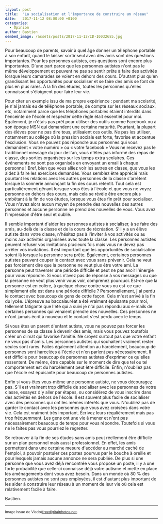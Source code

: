 ```yaml
---
layout: post
title:  "La socialisation et l'importance de construire un réseau"
date:   2017-11-12 08:00:00 +0100
categories:
  - Opinion
author: Bastien
oembed_image: /assets/posts/2017-11-12/ID-10032685.jpg
---
```


Pour beaucoup de parents, savoir à quel âge donner un téléphone portable à son enfant, quand le laisser sortir seul avec des amis sont des questions importantes.
Pour les personnes autistes, ces questions sont encore plus importantes. D'une part parce que les personnes autistes n'ont pas le même développement et peuvent ne pas se sentir prête
à faire des activités lorsque leurs camarades se voient en dehors des cours.
D'autant plus qu'en grandissant les opportunités pour socialiser et se faire des amis se font de plus en plus rares. À la fin des études, toutes les personnes qu'elles  
connaissent s'éloignent pour faire leur vie. 

<amp-img class="center" width="400" height="217" src="/assets/posts/2017-11-12/ID-10032685.jpg" alt="ID-10032685"></amp-img>

Pour citer un exemple issu de ma propre expérience&nbsp;: pendant ma scolarité, je n'ai jamais eu de téléphone portable, de compte sur les réseaux sociaux, etc,
notamment parce que les téléphones portables étaient interdits dans l'enceinte de l'école et respecter cette règle était essentiel pour moi. Également, je n'étais pas prêt 
pour utiliser des outils comme Facebook ou à son époque MSN qui demandent une certaine maturité.
Pourtant, la plupart des élèves pour ne pas dire tous, utilisaient ces outils. Ne pas les utiliser, notamment au collège où la pression sociale est forte, favorise et accentue 
l'exclusion. Vous ne pouvez pas répondre aux personnes qui vous demandent «&nbsp;votre numéro&nbsp;» ou «&nbsp;votre facebook&nbsp;»
Vous ne recevez pas le traditionnel message du jour de l'an, vous n'êtes pas informé des repas de classe, des sorties organisées sur les temps extra scolaires.
Ces événements ne sont pas organisés en envoyant un email à chaque personne&nbsp;!
Bref, bien que vous alliez voir les autres en classe, que vous les aidez à faire les exercices demandés. Vous semblez être apprécié mais pourtant 
les relations avec les autres personnes de la classe s'arrêtent lorsque la sonnerie annonçant la fin des cours retentit.
Tout cela est particulièrement gênant lorsque vous êtes à l'école et que vous ne voyez personne en dehors des cours, mais cela se révèle être encore plus embêtant à la fin de vos études, lorsque vous êtes fin prêt pour socialiser.
Vous n'avez alors aucun moyen de prendre des nouvelles des autres personnes et aucune personne ne prend des nouvelles de vous. Vous avez l'impression d'être seul et oublié.

Il semble important d'aider les personnes autistes à socialiser, à se faire des amis, au-delà de la classe et de la cours de récréation.
S'il y a un élève autiste dans votre classe, n'hésitez pas à l'inviter à vos activités ou au moins aux activités organisées avec toute la classe.
Les personnes autistes peuvent refuser vos invitations plusieurs fois mais vous ne devez pas arrêter vos invitations. Il est important que les opportunités de socialisation soient là
lorsque la personne sera prête.
Également, certaines personnes autistes peuvent couper le contact avec vous sans prévenir. Cela ne veut pas forcément dire que la personne ne veut plus être votre ami. La personne peut traverser une période difficile
et peut ne pas avoir l'énergie pour vous répondre. Si vous n'avez pas de réponse à vos messages ou que la personne ne veut plus venir vous voir, comprenez pourquoi. Est-ce que la personne est en colère, à quelque chose contre vous ou est-ce que simplement
elle est dans une période difficile&nbsp;?
Personnellement, j'ai perdu le contact avec beaucoup de gens de cette façon. Cela m'est arrivé à la fin du lycée. L'épreuve au baccalauréat a été vraiment épuisante pour moi, tellement fatigante que l'été qui a suivi je n'ai pas répondu aux e-mails
de certaines personnes qui venaient prendre des nouvelles.  Ces personnes ne m'ont jamais écrit à nouveau et le contact s'est perdu avec le temps.

Si vous êtes un parent d'enfant autiste, vous ne pouvez pas forcer les personnes de sa classe à devenir des amis, mais vous pouvez toutefois créer un climat qui favorise l'amitié.
Ne croyez surtout pas que votre enfant ne veux pas d'amis. Les personnes autistes qui souhaitent vraiment rester seules sont rares.
Faites également attention au harcèlement, beaucoup de personnes sont harcelées à l'école et n'en parlent pas nécessairement. Il est difficile pour beaucoup de personnes autistes d'exprimer ce qu'elles ressentent. De même, être capable sur le moment de 
dire que tel ou tel comportement est du harcèlement peut être difficile.
Enfin, n'oubliez pas que l'école est épuisante pour beaucoup de personnes autistes.

Enfin si vous êtes vous-même une personne autiste, ne vous découragez pas.
S'il est vraiment trop difficile de socialiser avec les personnes de votre classe, essayez d'y aller par étapes, ou considérez de vous inscrire dans des activités en dehors de l'école.
Il est souvent plus facile de socialiser avec des personnes qui ont les mêmes intérêts que vous.
N'oubliez pas de garder le contact avec les personnes que vous avez croisées dans votre vie. Cela est vraiment très important. Écrivez leurs régulièrement mais pas trop fréquemment.
Les gens ont une vie à mener et n'ont pas nécessairement beaucoup de temps pour vous répondre.
Toutefois si vous ne le faites pas vous pourriez le regretter.

Se retrouver à la fin de ses études sans amis peut réellement être difficile sur un plan personnel mais aussi professionnel.
En effet, les amis permettent dans une certaine mesure d'accéder au marché caché de l'emploi, à pouvoir postuler ces postes pourvus par le bouche à oreille et pour lesquels 
jamais aucune annonce ne sera publiée. De plus si une personne que vous avez déjà rencontrée vous propose un poste, il y a une forte probabilité que celle-ci connaisse déjà votre
autisme et mette en place les aménagements dont vous avez besoin.
Dans un monde où 80 % des personnes autistes ne sont pas employées, il est d'autant plus important de les aider à construire leur réseau 
à un moment de leur vie où cela est relativement facile à faire.

Bastien.

---
<small>Image issue de Vlado/<a href="http://www.freedigitalphotos.net">freedigitalphotos.net</a>.</small>

---


